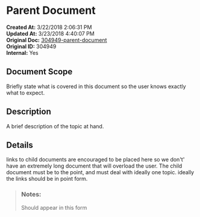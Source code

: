 # Parent Document

**Created At:** 3/22/2018 2:06:31 PM  
**Updated At:** 3/23/2018 4:40:07 PM  
**Original Doc:** [304949-parent-document](https://docs.jbase.com/44023-templates/304949-parent-document)  
**Original ID:** 304949  
**Internal:** Yes  


## Document Scope

Briefly state what is covered in this document so the user knows exactly what to expect.

## Description

A brief description of the topic at hand.

## Details

links to child documents are encouraged to be placed here so we don't' have an extremely long document that will overload the user. The child document must be to the point, and must deal with ideally one topic. ideally the links should be in point form.




> ### Notes: 
> 
> Should appear in this form

